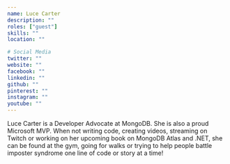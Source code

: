 ```yaml
---
name: Luce Carter
description: ""
roles: ["guest"]
skills: ""
location: ""

# Social Media
twitter: ""
website: ""
facebook: ""
linkedin: ""
github: ""
pinterest: ""
instagram: ""
youtube: ""
---
```

Luce Carter is a Developer Advocate at MongoDB. She is also a proud Microsoft MVP. When not writing code, creating videos, streaming on Twitch or working on her upcoming book on MongoDB Atlas and .NET, she can be found at the gym, going for walks or trying to help people battle imposter syndrome one line of code or story at a time!
<!--more-->

